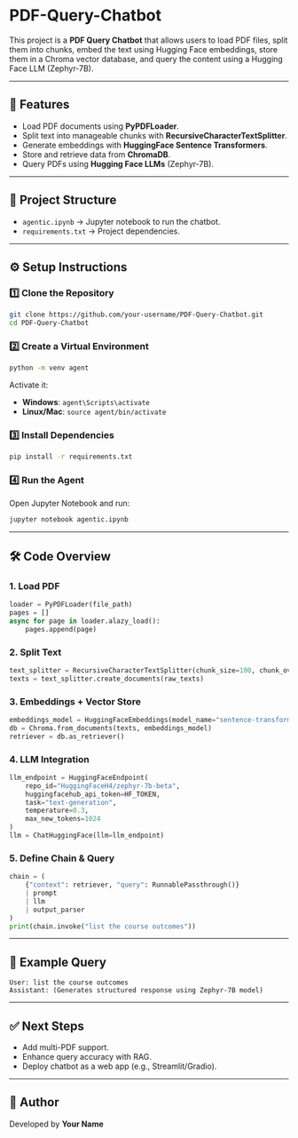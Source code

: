 # PDF-Query-Chatbot

This project is a **PDF Query Chatbot** that allows users to load PDF files, split them into chunks, embed the text using Hugging Face embeddings, store them in a Chroma vector database, and query the content using a Hugging Face LLM (Zephyr-7B).  

---

## 🚀 Features
- Load PDF documents using **PyPDFLoader**.
- Split text into manageable chunks with **RecursiveCharacterTextSplitter**.
- Generate embeddings with **HuggingFace Sentence Transformers**.
- Store and retrieve data from **ChromaDB**.
- Query PDFs using **Hugging Face LLMs** (Zephyr-7B).

---

## 📂 Project Structure
- `agentic.ipynb` → Jupyter notebook to run the chatbot.
- `requirements.txt` → Project dependencies.

---

## ⚙️ Setup Instructions

### 1️⃣ Clone the Repository
```bash
git clone https://github.com/your-username/PDF-Query-Chatbot.git
cd PDF-Query-Chatbot
```

### 2️⃣ Create a Virtual Environment
```bash
python -m venv agent
```

Activate it:
- **Windows**: `agent\Scripts\activate`
- **Linux/Mac**: `source agent/bin/activate`

### 3️⃣ Install Dependencies
```bash
pip install -r requirements.txt
```

### 4️⃣ Run the Agent
Open Jupyter Notebook and run:
```bash
jupyter notebook agentic.ipynb
```

---

## 🛠️ Code Overview

### 1. Load PDF
```python
loader = PyPDFLoader(file_path)
pages = []
async for page in loader.alazy_load():
    pages.append(page)
```

### 2. Split Text
```python
text_splitter = RecursiveCharacterTextSplitter(chunk_size=100, chunk_overlap=20)
texts = text_splitter.create_documents(raw_texts)
```

### 3. Embeddings + Vector Store
```python
embeddings_model = HuggingFaceEmbeddings(model_name="sentence-transformers/all-mpnet-base-v2")
db = Chroma.from_documents(texts, embeddings_model)
retriever = db.as_retriever()
```

### 4. LLM Integration
```python
llm_endpoint = HuggingFaceEndpoint(
    repo_id="HuggingFaceH4/zephyr-7b-beta",
    huggingfacehub_api_token=HF_TOKEN,
    task="text-generation",
    temperature=0.3,
    max_new_tokens=1024
)
llm = ChatHuggingFace(llm=llm_endpoint)
```

### 5. Define Chain & Query
```python
chain = (
    {"context": retriever, "query": RunnablePassthrough()}
    | prompt
    | llm
    | output_parser
)
print(chain.invoke("list the course outcomes"))
```

---

## 📌 Example Query
```text
User: list the course outcomes
Assistant: (Generates structured response using Zephyr-7B model)
```

---

## ✅ Next Steps
- Add multi-PDF support.
- Enhance query accuracy with RAG.
- Deploy chatbot as a web app (e.g., Streamlit/Gradio).

---

## 📌 Author
Developed by **Your Name**
